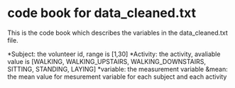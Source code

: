 # code book for data_cleaned.txt

This is the code book which describes the variables in the data_cleaned.txt file.

*Subject: the volunteer id, range is [1,30]
*Activity: the activity, avaliable value is [WALKING, WALKING_UPSTAIRS, WALKING_DOWNSTAIRS, SITTING, STANDING, LAYING]
*variable: the measurement variable
&mean: the mean value for mesurement variable for each subject and each activity
